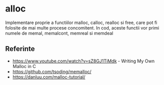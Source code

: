 # alloc

Implementare proprie a functiilor malloc, calloc, realloc si free, care pot fi folosite de mai multe procese concomitent.
In cod, aceste functii vor primi numele de memal, memalcont, memreal si memdeal

## Referinte

- https://www.youtube.com/watch?v=sZ8GJ1TiMdk - Writing My Own Malloc in C
- https://github.com/tsoding/memalloc/
- https://danluu.com/malloc-tutorial/